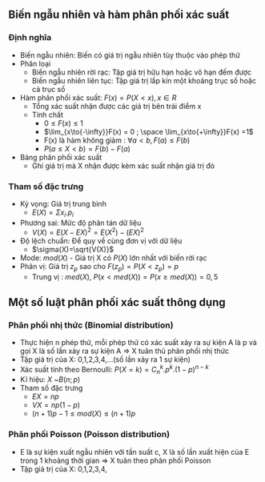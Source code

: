 ## Biến ngẫu nhiên và hàm phân phối xác suất
### Định nghĩa
- Biến ngẫu nhiên: Biến có giá trị ngẫu nhiên tùy thuộc vào phép thử
- Phân loại
	- Biến ngẫu nhiên rời rạc: Tập giá trị hữu hạn hoặc vô hạn đếm được
	- Biến ngẫu nhiên liên tục: Tập giá trị lấp kín một khoảng trục số hoặc cả trục số
- Hàm phân phối xác suất: $F(x) = P(X<x), x \in R$
	- Tổng xác suất nhận được các giá trị bên trái điểm x
	- Tính chất
		- $0 \leq F(x) \leq 1$ 
		- $\lim_{x\to{-\infty}}F(x) = 0 ; \space  \lim_{x\to{+\infty}}F(x) =1$ 
		- F(x) là hàm không giảm : $\forall a<b, F(a) \leq F(b)$ 
		- $P(a \leq X < b) = F(b)- F(a)$ 
- Bảng phân phối xác suất
	- Ghi giá trị mà X nhận được kèm xác suất nhận giá trị đó
### Tham số đặc trưng
- Kỳ vọng: Giá trị trung bình
	- $E(X) = \Sigma x_i.p_i$ 
- Phương sai: Mức độ phân tán dữ liệu
	- $V(X) = E{(X-EX)}^2=E(X^2)-({EX})^2$ 
- Độ lệch chuẩn: Để quy về cùng đơn vị với dữ liệu
	- $\sigma(X)=\sqrt{V(X)}$ 
- Mode: $mod(X)$ - Giá trị X có $P(X)$ lớn nhất với biến rời rạc
- Phân vị: Giá trị $z_p$ sao cho $F(z_p)=P(X<z_p)=p$ 
	- Trung vị : $med(X)$, $P(x<med(X))= P(x  \geq med(X)) = 0,5$ 
## Một số luật phân phối xác suất thông dụng
### Phân phối nhị thức (Binomial distribution)
- Thực hiện n phép thử, mỗi phép thử có xác suất xảy ra sự kiện A là p và gọi X là số lần xảy ra sự kiện A => X tuân thủ phân phối nhị thức
- Tập giá trị của X: 0,1,2,3,4,...(số lần xảy ra 1 sự kiện)
- Xác suất tính theo Bernoulli: $P(X=k) = C^k_n.p^k.{(1-p)}^{n-k}$ 
- Kĩ hiệu: $X$ ~$B(n;p)$ 
- Tham số đặc trưng
	- $EX=np$ 
	- $VX=np(1-p)$ 
	- $(n+1)p-1 \leq mod(X) \leq (n+1)p$ 
### Phân phối Poisson (Poisson distribution)
- E là sự kiện xuất ngẫu nhiên với tần suất c, X là số lần xuất hiện của E trong 1 khoảng thời gian => X tuân theo phân phối Poisson
- Tập giá trị của X: 0,1,2,3,4,
